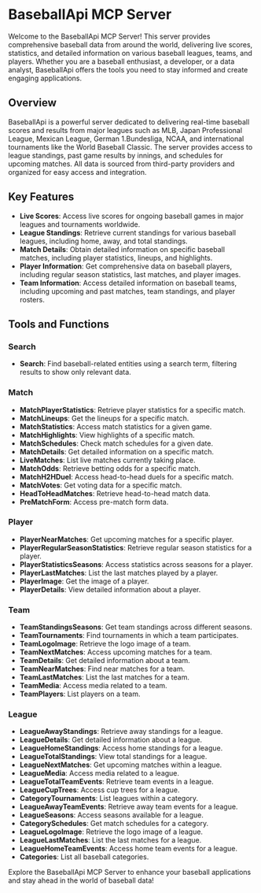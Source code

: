 # BaseballApi MCP Server

Welcome to the BaseballApi MCP Server! This server provides comprehensive baseball data from around the world, delivering live scores, statistics, and detailed information on various baseball leagues, teams, and players. Whether you are a baseball enthusiast, a developer, or a data analyst, BaseballApi offers the tools you need to stay informed and create engaging applications.

## Overview

BaseballApi is a powerful server dedicated to delivering real-time baseball scores and results from major leagues such as MLB, Japan Professional League, Mexican League, German 1.Bundesliga, NCAA, and international tournaments like the World Baseball Classic. The server provides access to league standings, past game results by innings, and schedules for upcoming matches. All data is sourced from third-party providers and organized for easy access and integration.

## Key Features

- **Live Scores**: Access live scores for ongoing baseball games in major leagues and tournaments worldwide.
- **League Standings**: Retrieve current standings for various baseball leagues, including home, away, and total standings.
- **Match Details**: Obtain detailed information on specific baseball matches, including player statistics, lineups, and highlights.
- **Player Information**: Get comprehensive data on baseball players, including regular season statistics, last matches, and player images.
- **Team Information**: Access detailed information on baseball teams, including upcoming and past matches, team standings, and player rosters.

## Tools and Functions

### Search
- **Search**: Find baseball-related entities using a search term, filtering results to show only relevant data.

### Match
- **MatchPlayerStatistics**: Retrieve player statistics for a specific match.
- **MatchLineups**: Get the lineups for a specific match.
- **MatchStatistics**: Access match statistics for a given game.
- **MatchHighlights**: View highlights of a specific match.
- **MatchSchedules**: Check match schedules for a given date.
- **MatchDetails**: Get detailed information on a specific match.
- **LiveMatches**: List live matches currently taking place.
- **MatchOdds**: Retrieve betting odds for a specific match.
- **MatchH2HDuel**: Access head-to-head duels for a specific match.
- **MatchVotes**: Get voting data for a specific match.
- **HeadToHeadMatches**: Retrieve head-to-head match data.
- **PreMatchForm**: Access pre-match form data.

### Player
- **PlayerNearMatches**: Get upcoming matches for a specific player.
- **PlayerRegularSeasonStatistics**: Retrieve regular season statistics for a player.
- **PlayerStatisticsSeasons**: Access statistics across seasons for a player.
- **PlayerLastMatches**: List the last matches played by a player.
- **PlayerImage**: Get the image of a player.
- **PlayerDetails**: View detailed information about a player.

### Team
- **TeamStandingsSeasons**: Get team standings across different seasons.
- **TeamTournaments**: Find tournaments in which a team participates.
- **TeamLogoImage**: Retrieve the logo image of a team.
- **TeamNextMatches**: Access upcoming matches for a team.
- **TeamDetails**: Get detailed information about a team.
- **TeamNearMatches**: Find near matches for a team.
- **TeamLastMatches**: List the last matches for a team.
- **TeamMedia**: Access media related to a team.
- **TeamPlayers**: List players on a team.

### League
- **LeagueAwayStandings**: Retrieve away standings for a league.
- **LeagueDetails**: Get detailed information about a league.
- **LeagueHomeStandings**: Access home standings for a league.
- **LeagueTotalStandings**: View total standings for a league.
- **LeagueNextMatches**: Get upcoming matches within a league.
- **LeagueMedia**: Access media related to a league.
- **LeagueTotalTeamEvents**: Retrieve team events in a league.
- **LeagueCupTrees**: Access cup trees for a league.
- **CategoryTournaments**: List leagues within a category.
- **LeagueAwayTeamEvents**: Retrieve away team events for a league.
- **LeagueSeasons**: Access seasons available for a league.
- **CategorySchedules**: Get match schedules for a category.
- **LeagueLogoImage**: Retrieve the logo image of a league.
- **LeagueLastMatches**: List the last matches for a league.
- **LeagueHomeTeamEvents**: Access home team events for a league.
- **Categories**: List all baseball categories.

Explore the BaseballApi MCP Server to enhance your baseball applications and stay ahead in the world of baseball data!